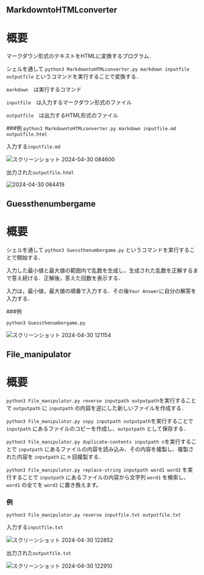 ## MarkdowntoHTMLconverter
# 概要
マークダウン形式のテキストをHTMLに変換するプログラム．

シェルを通して `python3 MarkdowntoHTMLconverter.py markdown inputfile outputfile` というコマンドを実行することで変換する．

`markdown`　は実行するコマンド

`inputfile`　は入力するマークダウン形式のファイル

`outputfile`　は出力するHTML形式のファイル

###例
`python3 MarkdowntoHTMLconverter.py markdown inputfile.md outputfile.html`

入力する`inputfile.md`

![スクリーンショット 2024-04-30 084600](https://github.com/tontatonta/project1/assets/148293712/bb13534d-df2c-40dd-89b2-0ae67824b478)

出力された`outputfile.html`

![2024-04-30 084419](https://github.com/tontatonta/project1/assets/148293712/a1f19458-877c-4699-9442-f34bc798d059)

## Guessthenumbergame
# 概要
シェルを通して `python3 Guessthenumbergame.py` というコマンドを実行することで開始する．

入力した最小値と最大値の範囲内で乱数を生成し，生成された乱数を正解するまで答え続ける．正解後，答えた回数を表示する．

入力は，最小値，最大値の順番で入力する．その後`Your Answer`に自分の解答を入力する．

###例

`python3 Guessthenumbergame.py`

![スクリーンショット 2024-04-30 121154](https://github.com/tontatonta/project1/assets/148293712/4f342f37-8596-4aca-9a05-de8916c4aec4)


## File_manipulator
# 概要
`python3 File_manipulator.py reverse inputpath outputpath`を実行することで `outputpath` に `inputpath` の内容を逆にした新しいファイルを作成する．

`python3 File_manipulator.py copy inputpath outputpath`を実行することで `inputpath` にあるファイルのコピーを作成し、`outputpath` として保存する．

`python3 File_manipulator.py duplicate-contents inputpath n`を実行することで `inputpath` にあるファイルの内容を読み込み、その内容を複製し、複製された内容を `inputpath` に n 回複製する．

`python3 File_manipulator.py replace-string inputpath word1 word2` を実行することで `inputpath` にあるファイルの内容から文字列 `word1` を検索し、`word1` の全てを `word2` に置き換えます。

### 例
`python3 File_manipulator.py reverse inputfile.txt outputfile.txt`

入力する`inputfile.txt`

![スクリーンショット 2024-04-30 122852](https://github.com/tontatonta/project1/assets/148293712/8687541b-2769-4cc1-8304-653b7dffc075)

出力された`outputfile.txt`

![スクリーンショット 2024-04-30 122910](https://github.com/tontatonta/project1/assets/148293712/efe9bee4-57d8-4fbf-8c8e-2d807f3eb7b3)
